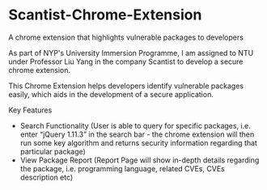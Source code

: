 # Scantist-Chrome-Extension
A chrome extension that highlights vulnerable packages to developers

As part of NYP's University Immersion Programme, I am assigned to NTU under Professor Liu Yang in the company Scantist to develop a secure chrome extension.

This Chrome Extension helps developers identify vulnerable packages easily, which aids in the development of a secure application.

Key Features
- Search Functionality
(User is able to query for specific packages, i.e. enter “jQuery 1.11.3” in the search bar - the chrome extension will then run some key algorithm and returns security information regarding that particular package)
- View Package Report
(Report Page will show in-depth details regarding the package, i.e. programming language, related CVEs, CVEs description etc)
